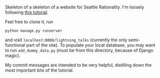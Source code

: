Skeleton of a skeleton of a website for Seattle Rationality. I'm loosely following [this tutorial][tutorial].

Feel free to clone it, run

    python manage.py runserver

and visit `localhost:8000/lightning_talks` (currently the only semi-functional part of the site). To populate your local database, you may want to run `add_dummy_data.py` (must be from this directory, because of Django magic).

My commit messages are intended to be very helpful, distilling down the most important bits of the tutorial.


[tutorial]: https://docs.djangoproject.com/en/1.9/intro/tutorial01
